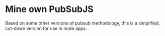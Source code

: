 # Mine own PubSubJS

Based on some other versions of pubsub methodology, this is a simplified, cut-down version for use in node apps.
